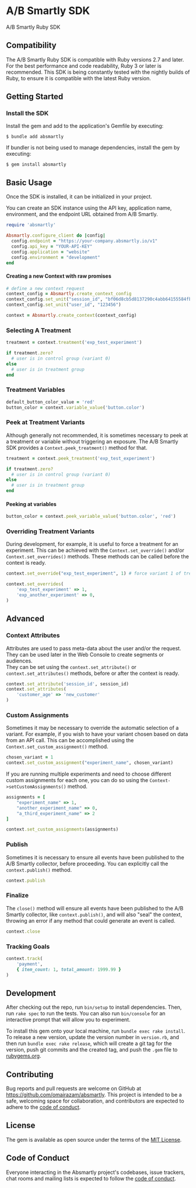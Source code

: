 # A/B Smartly SDK

A/B Smartly Ruby SDK

## Compatibility

The A/B Smartly Ruby SDK is compatible with Ruby versions 2.7 and later.  For the best performance and code readability, Ruby 3 or later is recommended. This SDK is being constantly tested with the nightly builds of Ruby, to ensure it is compatible with the latest Ruby version.

## Getting Started

### Install the SDK

Install the gem and add to the application's Gemfile by executing:

    $ bundle add absmartly

If bundler is not being used to manage dependencies, install the gem by executing:

    $ gem install absmartly

## Basic Usage

Once the SDK is installed, it can be initialized in your project.

You can create an SDK instance using the API key, application name, environment, and the endpoint URL obtained from A/B Smartly.

```Ruby  
require 'absmartly'

Absmartly.configure_client do |config|
  config.endpoint = "https://your-company.absmartly.io/v1"
  config.api_key = "YOUR-API-KEY"
  config.application = "website"
  config.environment = "development"
end
```
#### Creating a new Context with raw promises

```Ruby  
# define a new context request
context_config = Absmartly.create_context_config
context_config.set_unit("session_id", "bf06d8cb5d8137290c4abb64155584fbdb64d8")
context_config.set_unit("user_id", "123456")

context = Absmartly.create_context(context_config)
```

### Selecting A Treatment

```Ruby
treatment = context.treatment('exp_test_experiment')

if treatment.zero?
  # user is in control group (variant 0)
else
  # user is in treatment group
end
```  

### Treatment Variables

```Ruby
default_button_color_value = 'red'
button_color = context.variable_value('button.color')
```

### Peek at Treatment Variants

Although generally not recommended, it is sometimes necessary to peek at a treatment or variable without triggering an exposure. The A/B Smartly SDK provides a `Context.peek_treatment()` method for that.

```Ruby
treatment = context.peek_treatment('exp_test_experiment')

if treatment.zero?
  # user is in control group (variant 0)
else
  # user is in treatment group
end
```  

#### Peeking at variables

```Ruby  
button_color = context.peek_variable_value('button.color', 'red')
```  

### Overriding Treatment Variants

During development, for example, it is useful to force a treatment for an  
experiment. This can be achieved with the `Context.set_override()` and/or `Context.set_overrides()`  methods. These methods can be called before the context is ready.

```Ruby
context.set_override("exp_test_experiment", 1) # force variant 1 of treatment

context.set_overrides(
    'exp_test_experiment' => 1,
    'exp_another_experiment' => 0,
)
```  

## Advanced

### Context Attributes

Attributes are used to pass meta-data about the user and/or the request.  
They can be used later in the Web Console to create segments or audiences.  
They can be set using the `context.set_attribute()` or `context.set_attributes()`  methods, before or after the context is ready.

```Ruby
context.set_attribute('session_id', session_id)
context.set_attributes(
    'customer_age' => 'new_customer'
)
```  

### Custom Assignments

Sometimes it may be necessary to override the automatic selection of a variant. For example, if you wish to have your variant chosen based on data from an API call. This can be accomplished using the `Context.set_custom_assignment()` method.

```Ruby  
chosen_variant = 1
context.set_custom_assignment("experiment_name", chosen_variant)
```  

If you are running multiple experiments and need to choose different custom assignments for each one, you can do so using the `Context->setCustomAssignments()` method.

```Ruby  
assignments = [
    "experiment_name" => 1,
    "another_experiment_name" => 0,
    "a_third_experiment_name" => 2
]

context.set_custom_assignments(assignments)  
```

### Publish

Sometimes it is necessary to ensure all events have been published to the A/B Smartly collector, before proceeding. You can explicitly call the `context.publish()` method.

```Ruby
context.publish
```  

### Finalize

The `close()` method will ensure all events have been published to the A/B Smartly collector, like `context.publish()`, and will also "seal" the context, throwing an error if any method that could generate an event is called.

```Ruby
context.close
```

### Tracking Goals

```Ruby
context.track(
    'payment',
    { item_count: 1, total_amount: 1999.99 }
)
```



## Development

After checking out the repo, run `bin/setup` to install dependencies. Then, run `rake spec` to run the tests. You can also run `bin/console` for an interactive prompt that will allow you to experiment.

To install this gem onto your local machine, run `bundle exec rake install`. To release a new version, update the version number in `version.rb`, and then run `bundle exec rake release`, which will create a git tag for the version, push git commits and the created tag, and push the `.gem` file to [rubygems.org](https://rubygems.org).

## Contributing

Bug reports and pull requests are welcome on GitHub at https://github.com/omairazam/absmartly. This project is intended to be a safe, welcoming space for collaboration, and contributors are expected to adhere to the [code of conduct](https://github.com/omairazam/absmartly/blob/master/CODE_OF_CONDUCT.md).

## License

The gem is available as open source under the terms of the [MIT License](https://opensource.org/licenses/MIT).

## Code of Conduct

Everyone interacting in the Absmartly project's codebases, issue trackers, chat rooms and mailing lists is expected to follow the [code of conduct](https://github.com/omairazam/absmartly/blob/master/CODE_OF_CONDUCT.md).
